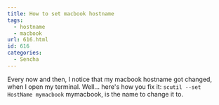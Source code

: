 ```yaml
---
title: How to set macbook hostname
tags:
  - hostname
  - macbook
url: 616.html
id: 616
categories:
  - Sencha
---
```


Every now and then, I notice that my macbook hostname got changed, when I open my terminal. Well... here's how you fix it: `scutil --set HostName mymacbook` mymacbook, is the name to change it to.